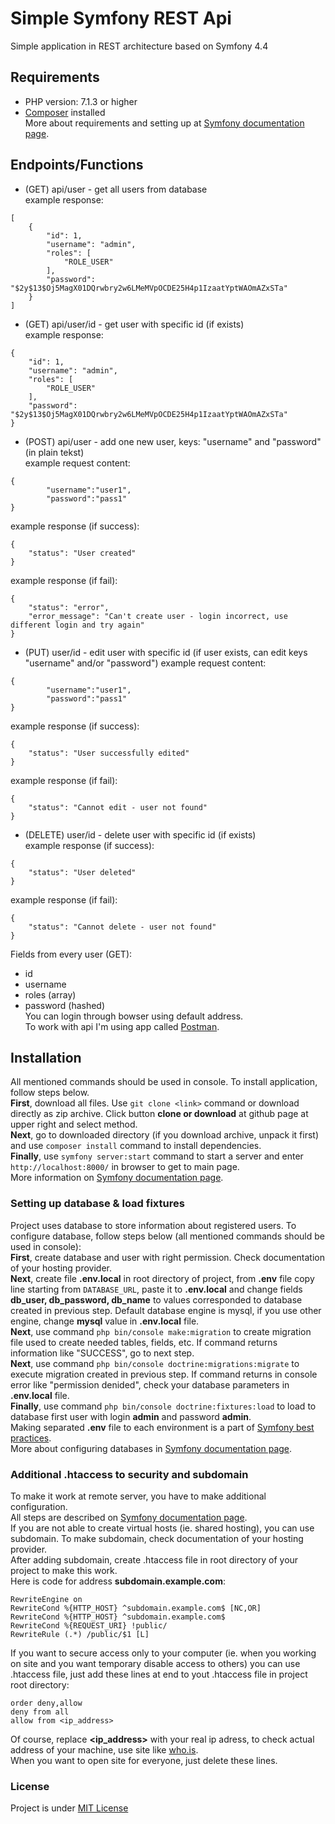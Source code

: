 # Simple Symfony REST Api
Simple application in REST architecture based on Symfony 4.4 
## Requirements
- PHP version: 7.1.3 or higher
- [Composer](https://getcomposer.org/download/) installed  
More about requirements and setting up at [Symfony documentation page](https://symfony.com/doc/4.4/setup.html).
## Endpoints/Functions
- (GET) api/user - get all users from database  
example response:
````
[
    {
        "id": 1,
        "username": "admin",
        "roles": [
            "ROLE_USER"
        ],
        "password": "$2y$13$Oj5MagX01DQrwbry2w6LMeMVpOCDE25H4p1IzaatYptWAOmAZxSTa"
    }
]
````
- (GET) api/user/id -  get user with specific id (if exists)  
example response:
````
{
    "id": 1,
    "username": "admin",
    "roles": [
        "ROLE_USER"
    ],
    "password": "$2y$13$Oj5MagX01DQrwbry2w6LMeMVpOCDE25H4p1IzaatYptWAOmAZxSTa"
}
````
- (POST) api/user - add one new user, keys: "username" and "password" (in plain tekst)  
example request content:
````
{
		"username":"user1",
		"password":"pass1"
}
````
example response (if success):
````
{
    "status": "User created"
}
````
example response (if fail):
````
{
    "status": "error",
    "error_message": "Can't create user - login incorrect, use different login and try again"
}
````
- (PUT) user/id -  edit user with specific id (if user exists, can edit keys "username" and/or "password")
example request content:
````
{
		"username":"user1",
		"password":"pass1"
}
````
example response (if success):
````
{
    "status": "User successfully edited"
}
````
example response (if fail):
````
{
    "status": "Cannot edit - user not found"
}
````

- (DELETE) user/id - delete user with specific id (if exists)  
example response (if success):
````
{
    "status": "User deleted"
}
````
example response (if fail):
````
{
    "status": "Cannot delete - user not found"
}
````
Fields from every user (GET):
- id
- username
- roles (array)
- password (hashed)  
You can login through bowser using default address.  
To work with api I'm using app called [Postman](https://www.postman.com/).
## Installation
All mentioned commands should be used in console. To install application, follow steps below.  
**First**, download all files. Use `git clone <link>` command or download directly as zip archive. Click button **clone or download** at github page at upper right and select method.  
**Next**, go to downloaded directory (if you download archive, unpack it first) and use `composer install` command to install dependencies.  
**Finally**, use `symfony server:start` command to start a server and enter `http://localhost:8000/` in browser to get to main page.  
More information on [Symfony documentation page](https://symfony.com/doc/4.4/setup.html#setting-up-an-existing-symfony-project).
### Setting up database & load fixtures
Project uses database to store information about registered users. To configure database, follow steps below (all mentioned commands should be used in console):  
**First**, create database and user with right permission. Check documentation of your hosting provider.  
**Next**, create file **.env.local** in root directory of project, from **.env** file copy line starting from `DATABASE_URL`, paste it to **.env.local** and change fields **db_user, db_password, db_name** to values corresponded to database created in previous step. Default database engine is mysql, if you use other engine, change **mysql** value in **.env.local** file.  
**Next**, use command `php bin/console make:migration` to create migration file used to create needed tables, fields, etc. If command returns information like "SUCCESS", go to next step.    
**Next**, use command `php bin/console doctrine:migrations:migrate` to execute migration created in previous step. If command returns in console error like "permission denided", check your database parameters in **.env.local** file.  
**Finally**, use command `php bin/console doctrine:fixtures:load` to load to database first user with login **admin** and password **admin**.  
Making separated **.env** file to each environment is a part of [Symfony best practices](https://symfony.com/doc/4.4/best_practices.html#use-environment-variables-for-infrastructure-configuration).  
More about configuring databases in [Symfony documentation page](https://symfony.com/doc/4.4/doctrine.html).
### Additional .htaccess to security and subdomain
To make it work at remote server, you have to make additional configuration.  
All steps are described on [Symfony documentation page](https://symfony.com/doc/4.4/setup/web_server_configuration.html).  
If you are not able to create virtual hosts (ie. shared hosting), you can use subdomain. To make subdomain, check documentation of your hosting provider.  
After adding subdomain, create .htaccess file in root directory of your project to make this work.  
Here is code for address **subdomain.example.com**:
```
RewriteEngine on
RewriteCond %{HTTP_HOST} ^subdomain.example.com$ [NC,OR]
RewriteCond %{HTTP_HOST} ^subdomain.example.com$
RewriteCond %{REQUEST_URI} !public/
RewriteRule (.*) /public/$1 [L]
```
If you want to secure access only to your computer (ie. when you working on site and you want temporary disable access to others) you can use .htaccess file, just add these lines at end to yout .htaccess file in project root directory:
```
order deny,allow
deny from all
allow from <ip_address>
```
Of course, replace **<ip_address>** with your real ip adress, to check actual address of your machine, use site like [who.is](https://who.is/).  
When you want to open site for everyone, just delete these lines.
### License
Project is under [MIT License](./LICENSE)

